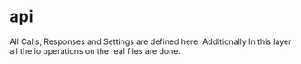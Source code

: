 # api

All Calls, Responses and Settings are defined here. Additionally In this layer all the io operations on the real files are done.